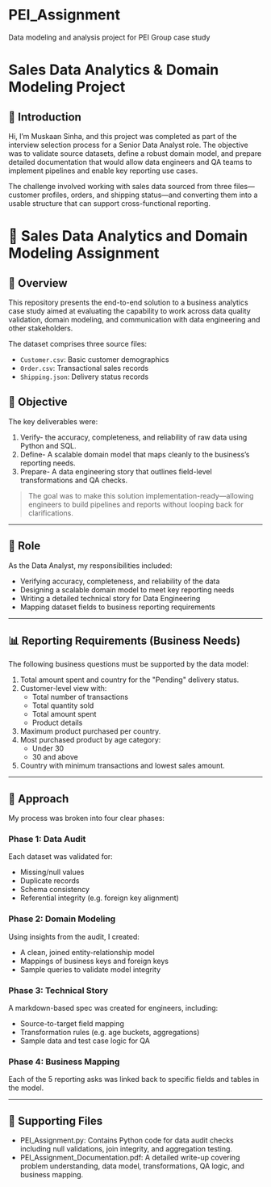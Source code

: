 # PEI_Assignment
Data modeling and analysis project for PEI Group case study

# Sales Data Analytics & Domain Modeling Project
## 👋 Introduction

Hi, I’m Muskaan Sinha, and this project was completed as part of the interview selection process for a Senior Data Analyst role. The objective was to validate source datasets, define a robust domain model, and prepare detailed documentation that would allow data engineers and QA teams to implement pipelines and enable key reporting use cases.

The challenge involved working with sales data sourced from three files—customer profiles, orders, and shipping status—and converting them into a usable structure that can support cross-functional reporting.

# 🧠 Sales Data Analytics and Domain Modeling Assignment

## 📌 Overview

This repository presents the end-to-end solution to a business analytics case study aimed at evaluating the capability to work across data quality validation, domain modeling, and communication with data engineering and other stakeholders.

The dataset comprises three source files:
- `Customer.csv`: Basic customer demographics
- `Order.csv`: Transactional sales records
- `Shipping.json`: Delivery status records

## 🎯 Objective

The key deliverables were:

1. Verify- the accuracy, completeness, and reliability of raw data using Python and SQL.
2. Define- A scalable domain model that maps cleanly to the business’s reporting needs.
3. Prepare- A data engineering story that outlines field-level transformations and QA checks.

> The goal was to make this solution implementation-ready—allowing engineers to build pipelines and reports without looping back for clarifications.

---

## 👤 Role

As the Data Analyst, my responsibilities included:
- Verifying accuracy, completeness, and reliability of the data
- Designing a scalable domain model to meet key reporting needs
- Writing a detailed technical story for Data Engineering
- Mapping dataset fields to business reporting requirements

---

## 📊 Reporting Requirements (Business Needs)

The following business questions must be supported by the data model:

1. Total amount spent and country for the "Pending" delivery status.
2. Customer-level view with:
   - Total number of transactions
   - Total quantity sold
   - Total amount spent
   - Product details
3. Maximum product purchased per country.
4. Most purchased product by age category:
   - Under 30
   - 30 and above
5. Country with minimum transactions and lowest sales amount.

---

## 🧠 Approach

My process was broken into four clear phases:

### Phase 1: Data Audit  
Each dataset was validated for:
- Missing/null values
- Duplicate records
- Schema consistency
- Referential integrity (e.g. foreign key alignment)

### Phase 2: Domain Modeling  
Using insights from the audit, I created:
- A clean, joined entity-relationship model
- Mappings of business keys and foreign keys
- Sample queries to validate model integrity

### Phase 3: Technical Story  
A markdown-based spec was created for engineers, including:
- Source-to-target field mapping
- Transformation rules (e.g. age buckets, aggregations)
- Sample data and test case logic for QA

### Phase 4: Business Mapping  
Each of the 5 reporting asks was linked back to specific fields and tables in the model.

---

## 📂 Supporting Files
- PEI_Assignment.py: Contains Python code for data audit checks including null validations, join integrity, and aggregation testing.
- PEI_Assignment_Documentation.pdf: A detailed write-up covering problem understanding, data model, transformations, QA logic, and business mapping.

